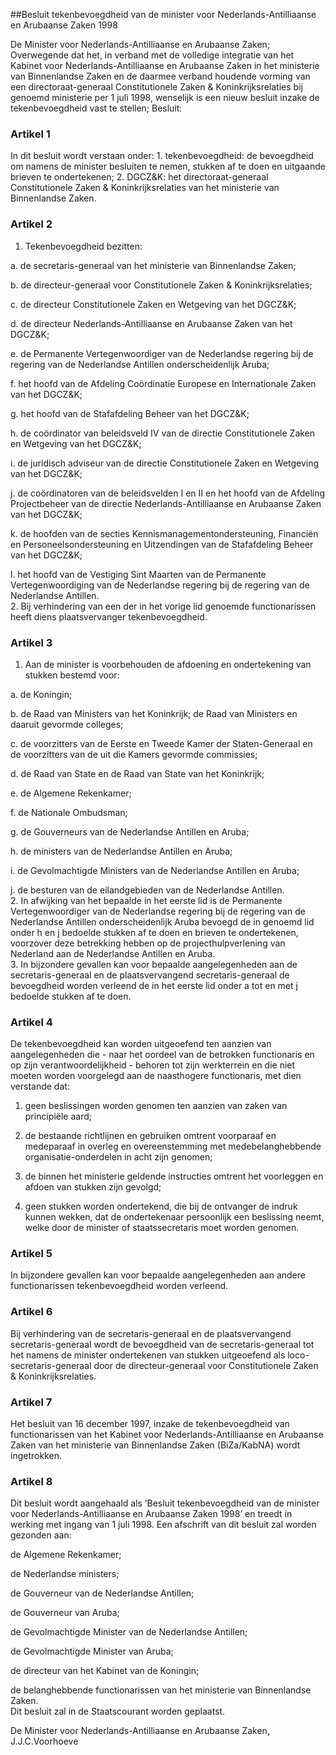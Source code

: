 <meta http-equiv='Content-Type' content='text/html; charset=utf-8' />

##Besluit tekenbevoegdheid van de minister voor Nederlands-Antilliaanse en Arubaanse Zaken 1998

De Minister voor Nederlands-Antilliaanse en Arubaanse Zaken;  
Overwegende dat het, in verband met de volledige integratie van het Kabinet voor Nederlands-Antilliaanse en Arubaanse Zaken in het ministerie van Binnenlandse Zaken en de daarmee verband houdende vorming van een directoraat-generaal Constitutionele Zaken & Koninkrijksrelaties bij genoemd ministerie per 1 juli 1998, wenselijk is een nieuw besluit inzake de tekenbevoegdheid vast te stellen;
Besluit:    

### Artikel  1  

In dit besluit wordt verstaan onder:   1. tekenbevoegdheid:  de bevoegdheid om namens de minister besluiten te nemen, stukken af te doen en uitgaande brieven te ondertekenen;    2. DGCZ&K:  het directoraat-generaal Constitutionele Zaken & Koninkrijksrelaties van het ministerie van Binnenlandse Zaken.     

### Artikel  2  

1.  Tekenbevoegdheid bezitten: 

a. de secretaris-generaal van het ministerie van Binnenlandse Zaken;  

b. de directeur-generaal voor Constitutionele Zaken & Koninkrijksrelaties;  

c. de directeur Constitutionele Zaken en Wetgeving van het DGCZ&K;  

d. de directeur Nederlands-Antilliaanse en Arubaanse Zaken van het DGCZ&K;  

e. de Permanente Vertegenwoordiger van de Nederlandse regering bij de regering van de Nederlandse Antillen onderscheidenlijk Aruba;  

f. het hoofd van de Afdeling Coördinatie Europese en Internationale Zaken van het DGCZ&K;  

g. het hoofd van de Stafafdeling Beheer van het DGCZ&K;  

h. de coördinator van beleidsveld IV van de directie Constitutionele Zaken en Wetgeving van het DGCZ&K;  

i. de juridisch adviseur van de directie Constitutionele Zaken en Wetgeving van het DGCZ&K;  

j. de coördinatoren van de beleidsvelden I en II en het hoofd van de Afdeling Projectbeheer van de directie Nederlands-Antilliaanse en Arubaanse Zaken van het DGCZ&K;  

k. de hoofden van de secties Kennismanagementondersteuning, Financiën en Personeelsondersteuning en Uitzendingen van de Stafafdeling Beheer van het DGCZ&K;  

l. het hoofd van de Vestiging Sint Maarten van de Permanente Vertegenwoordiging van de Nederlandse regering bij de regering van de Nederlandse Antillen.     
2.  Bij verhindering van een der in het vorige lid genoemde functionarissen heeft diens plaatsvervanger tekenbevoegdheid.   

### Artikel  3  

1.  Aan de minister is voorbehouden de afdoening en ondertekening van stukken bestemd voor: 

a. de Koningin;  

b. de Raad van Ministers van het Koninkrijk; de Raad van Ministers en daaruit gevormde colleges;  

c. de voorzitters van de Eerste en Tweede Kamer der Staten-Generaal en de voorzitters van de uit die Kamers gevormde commissies;  

d. de Raad van State en de Raad van State van het Koninkrijk;  

e. de Algemene Rekenkamer;  

f. de Nationale Ombudsman;  

g. de Gouverneurs van de Nederlandse Antillen en Aruba;  

h. de ministers van de Nederlandse Antillen en Aruba;  

i. de Gevolmachtigde Ministers van de Nederlandse Antillen en Aruba;  

j. de besturen van de eilandgebieden van de Nederlandse Antillen.     
2.  In afwijking van het bepaalde in het eerste lid is de Permanente Vertegenwoordiger van de Nederlandse regering bij de regering van de Nederlandse Antillen onderscheidenlijk Aruba bevoegd de in genoemd lid onder h en j bedoelde stukken af te doen en brieven te ondertekenen, voorzover deze betrekking hebben op de projecthulpverlening van Nederland aan de Nederlandse Antillen en Aruba.   
3.  In bijzondere gevallen kan voor bepaalde aangelegenheden aan de secretaris-generaal en de plaatsvervangend secretaris-generaal de bevoegdheid worden verleend de in het eerste lid onder a tot en met j bedoelde stukken af te doen.   

### Artikel  4  

De tekenbevoegdheid kan worden uitgeoefend ten aanzien van aangelegenheden die - naar het oordeel van de betrokken functionaris en op zijn verantwoordelijkheid - behoren tot zijn werkterrein en die niet moeten worden voorgelegd aan de naasthogere functionaris, met dien verstande dat: 

1. geen beslissingen worden genomen ten aanzien van zaken van principiële aard;  

2. de bestaande richtlijnen en gebruiken omtrent voorparaaf en medeparaaf in overleg en overeenstemming met medebelanghebbende organisatie-onderdelen in acht zijn genomen;  

3. de binnen het ministerie geldende instructies omtrent het voorleggen en afdoen van stukken zijn gevolgd;  

4. geen stukken worden ondertekend, die bij de ontvanger de indruk kunnen wekken, dat de ondertekenaar persoonlijk een beslissing neemt, welke door de minister of staatssecretaris moet worden genomen.    

### Artikel  5  

In bijzondere gevallen kan voor bepaalde aangelegenheden aan andere functionarissen tekenbevoegdheid worden verleend.  

### Artikel  6  

Bij verhindering van de secretaris-generaal en de plaatsvervangend secretaris-generaal wordt de bevoegdheid van de secretaris-generaal tot het namens de minister ondertekenen van stukken uitgeoefend als loco-secretaris-generaal door de directeur-generaal voor Constitutionele Zaken & Koninkrijksrelaties.  

### Artikel  7  

Het besluit van 16 december 1997, inzake de tekenbevoegdheid van functionarissen van het Kabinet voor Nederlands-Antilliaanse en Arubaanse Zaken van het ministerie van Binnenlandse Zaken (BiZa/KabNA) wordt ingetrokken.  

### Artikel  8  

Dit besluit wordt aangehaald als ’Besluit tekenbevoegdheid van de minister voor Nederlands-Antilliaanse en Arubaanse Zaken 1998’ en treedt in werking met ingang van 1 juli 1998. Een afschrift van dit besluit zal worden gezonden aan: 

de Algemene Rekenkamer;  

de Nederlandse ministers;  

de Gouverneur van de Nederlandse Antillen;  

de Gouverneur van Aruba;  

de Gevolmachtigde Minister van de Nederlandse Antillen;  

de Gevolmachtigde Minister van Aruba;  

de directeur van het Kabinet van de Koningin;  

de belanghebbende functionarissen van het ministerie van Binnenlandse Zaken.    
Dit besluit zal in de Staatscourant worden geplaatst.   

De 
Minister voor Nederlands-Antilliaanse en Arubaanse Zaken, 
J.J.C.Voorhoeve    
